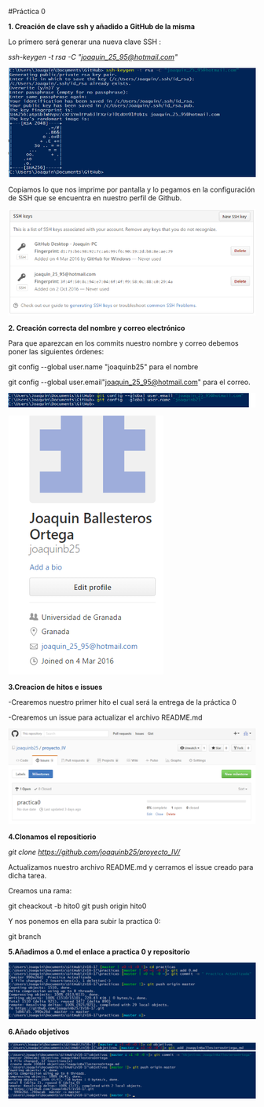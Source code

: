
#Práctica 0

**1. Creación de clave ssh y añadido a GitHub de la misma**

Lo primero será generar una nueva clave SSH :

*ssh-keygen -t rsa -C "joaquin_25_95@hotmail.com"*


![SSH](https://github.com/joaquinb25/proyecto_IV/blob/hito0/imagenes/ssh1.png)


Copiamos lo que nos imprime por pantalla y lo pegamos en la configuración de SSH que se encuentra en nuestro perfil de Github. 


![SSH](https://github.com/joaquinb25/proyecto_IV/blob/hito0/imagenes/ssh0.png)



**2. Creación correcta del nombre y correo electrónico**

Para que aparezcan en los commits nuestro nombre y correo debemos poner las siguientes órdenes:

git config --global user.name "joaquinb25" para el nombre

git config --global user.email"joaquin_25_95@hotmail.com" para el correo.

![SSH](https://github.com/joaquinb25/proyecto_IV/blob/hito0/imagenes/ssh3.png)

![SSH](https://github.com/joaquinb25/proyecto_IV/blob/hito0/imagenes/correonombre.png)

**3.Creacion de hitos e issues**

-Crearemos nuestro primer hito el cual será la entrega de la práctica 0

-Crearemos un issue para actualizar el archivo README.md


![SSH](https://github.com/joaquinb25/proyecto_IV/blob/hito0/imagenes/ssh4.png)



**4.Clonamos el repositiorio**

*git clone https://github.com/joaquinb25/proyecto_IV/*

Actualizamos nuestro archivo README.md y cerramos el issue creado para dicha tarea.

Creamos una rama:

git cheackout -b hito0
git push origin hito0

Y nos ponemos en ella para subir la practica 0:

git branch



**5.Añadimos a 0.md el enlace a practica 0 y repositorio**


![hito0](https://github.com/joaquinb25/proyecto_IV/blob/hito0/imagenes/actualizado.png)


**6.Añado objetivos**

![hito0](https://github.com/joaquinb25/proyecto_IV/blob/hito0/imagenes/commit1.png)
![hito0](https://github.com/joaquinb25/proyecto_IV/blob/hito0/imagenes/commit2.png)



